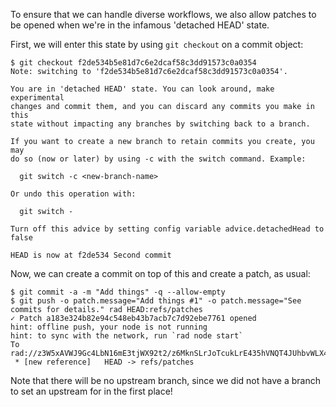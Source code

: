 To ensure that we can handle diverse workflows, we also allow patches to be
opened when we're in the infamous 'detached HEAD' state.

First, we will enter this state by using `git checkout` on a commit object:

``` (stderr) RAD_HINT=1
$ git checkout f2de534b5e81d7c6e2dcaf58c3dd91573c0a0354
Note: switching to 'f2de534b5e81d7c6e2dcaf58c3dd91573c0a0354'.

You are in 'detached HEAD' state. You can look around, make experimental
changes and commit them, and you can discard any commits you make in this
state without impacting any branches by switching back to a branch.

If you want to create a new branch to retain commits you create, you may
do so (now or later) by using -c with the switch command. Example:

  git switch -c <new-branch-name>

Or undo this operation with:

  git switch -

Turn off this advice by setting config variable advice.detachedHead to false

HEAD is now at f2de534 Second commit
```

Now, we can create a commit on top of this and create a patch, as usual:

``` (stderr) RAD_HINT=1
$ git commit -a -m "Add things" -q --allow-empty
$ git push -o patch.message="Add things #1" -o patch.message="See commits for details." rad HEAD:refs/patches
✓ Patch a183e324b82e94c548eb43b7acb7c7d92ebe7761 opened
hint: offline push, your node is not running
hint: to sync with the network, run `rad node start`
To rad://z3W5xAVWJ9Gc4LbN16mE3tjWX92t2/z6MknSLrJoTcukLrE435hVNQT4JUhbvWLX4kUzqkEStBU8Vi
 * [new reference]   HEAD -> refs/patches
```

Note that there will be no upstream branch, since we did not have a branch to
set an upstream for in the first place!
